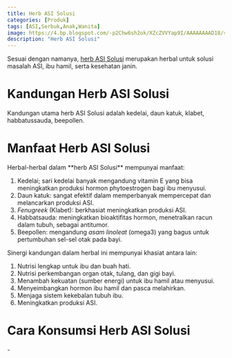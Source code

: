 ```yaml
---
title: Herb ASI Solusi
categories: [Produk]
tags: [ASI,Serbuk,Anak,Wanita]
image: https://4.bp.blogspot.com/-p2Chw6sh2ok/XZcZVVYap9I/AAAAAAAAD18/sFeW2Dx1T9IHqmUjQpcFABajGFhX74eagCKgBGAsYHg/s1600/herbASI.jpg
description: "Herb ASI Solusi"
---
```


<div class="paraph">Sesuai dengan namanya, <a href="/posts/herbasi-solusi-ykm" title="herb ASI Solusi">herb ASI Solusi</a> merupakan herbal untuk solusi masalah ASI, ibu hamil, serta kesehatan janin.</div>

<h1>Kandungan Herb ASI Solusi</h1>

<div class="paraph">Kandungan utama herb ASI Solusi adalah kedelai, daun katuk, klabet, habbatussauda, beepollen.</div>

<h1>Manfaat Herb ASI Solusi</h1>

<div class="paraph">Herbal-herbal dalam **herb ASI Solusi** mempunyai manfaat:</div>

<ol><li>Kedelai; sari kedelai banyak mengandung vitamin E yang bisa meningkatkan produksi hormon phytoestrogen bagi ibu menyusui.</li>
<li>Daun katuk: sangat efektif dalam memperbanyak mempercepat dan melancarkan produksi ASI.</li>
<li><i>Fenugreek</i> (Klabet): berkhasiat meningkatkan produksi ASI.</li>
<li>Habbatsauda: meningkatkan bioaktifitas hormon, menetralkan racun dalam tubuh, sebagai antitumor.</li>
<li>Beepollen: mengandung <i>asam linoleat</i> (omega3) yang bagus untuk pertumbuhan sel-sel otak pada bayi.</li></ol>

<div class="paraph">Sinergi kandungan dalam herbal ini mempunyai khasiat antara lain:</div>

<ol><li>Nutrisi lengkap untuk ibu dan buah hati.</li>
    <li>Nutrisi perkembangan organ otak, tulang, dan gigi bayi.</li>
    <li>Menambah kekuatan (sumber energi) untuk ibu hamil atau menyusui.</li>
    <li>Menyeimbangkan hormon ibu hamil dan pasca melahirkan.</li>
    <li>Menjaga sistem kekebalan tubuh ibu.</li>
    <li>Meningkatkan produksi ASI.</li></ol>

<h1>Cara Konsumsi Herb ASI Solusi</h1>

<div class="paraph">-</div>